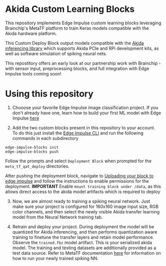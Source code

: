 # Akida Custom Learning Blocks

This repository implements Edge Impulse custom learning blocks leveraging Brainchip's MetaTF platform to train Keras models compatible with the Akida hardware platform.

This Custom Deploy Block output models compatible with the [Akida inferencing library](https://doc.brainchipinc.com/user_guide/akida.html#inference) which supports Akida PCIe and RPi development kits, as well as software simulation of spiking neural nets.

This repostitory offers an early look at our partnership work with Brainchip - with sensor input, preprocessing blocks, and full integration with Edge Impulse tools coming soon!

# Using this repository

1. Chooose your favorite Edge Impulse image classification project. If you don't already have one, learn how to build your first ML model with Edge Impulse [here](https://docs.edgeimpulse.com/docs/tutorials/image-classification)

2. Add the two custom blocks present in this repository to your account. To do this just install the [Edge Impulse CLI](https://docs.edgeimpulse.com/docs/edge-impulse-cli/cli-installation) and run the following commands in each subdirectory

```
edge-impulse-blocks init
edge-impulse-blocks push
```

Follow the prompts and select `Deployment Block` when prompted for the `meta_tf_qat_deploy` directories.

After pushing the deployment block, navigate to [Uploading your block to edge impulse](https://docs.edgeimpulse.com/docs/edge-impulse-studio/organizations/building-deployment-blocks#3.-uploading-the-deployment-block-to-edge-impulse) and follow the instructions to enable permissions for the deployment. **IMPORTANT** Enable `mount training block under /data`, as this allows direct access to the akida model artifacts which is required to deploy

3. Now, we are almost ready to training a spiking neural network. Just make sure your project is configured for 160x160 image input size, RGB color channels, and then select the newly visible Akida transfer learning model from the Neural Network training tab.

4. Retrain and deploy your project. During deployment the model will be quantized for Akida inferencing, and then performs quantization aware training to finetune the transfer layers and retain model performance. Observe the `trained.fbz` model artifact. This is your serialized akida model. The training and testing datasets are additionally provided as a test data source. Refer to MetaTF documentation [here](https://doc.brainchipinc.com/user_guide/akida.html#inference) for information on how to run your newly trained spiking NN.
